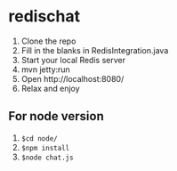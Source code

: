 redischat
=========

1. Clone the repo
2. Fill in the blanks in RedisIntegration.java
3. Start your local Redis server
4. mvn jetty:run
5. Open http://localhost:8080/
6. Relax and enjoy

For node version
---

1. ```$cd node/```
2. ```$npm install```
3. ```$node chat.js```
